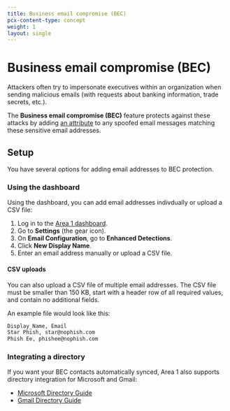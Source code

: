 ```yaml
---
title: Business email compromise (BEC)
pcx-content-type: concept
weight: 1
layout: single
---
```


# Business email compromise (BEC)

Attackers often try to impersonate executives within an organization when sending malicious emails (with requests about banking information, trade secrets, etc.).

The **Business email compromise (BEC)** feature protects against these attacks by adding [an attribute](/email-security/reference/dispositions-and-attributes/#attributes) to any spoofed email messages matching these sensitive email addresses.

## Setup

You have several options for adding email addresses to BEC protection.

### Using the dashboard

Using the dashboard, you can add email addresses indivdually or upload a CSV file:

1. Log in to the [Area 1 dashboard](https://horizon.area1security.com/).
2. Go to **Settings** (the gear icon).
3. On **Email Configuration**, go to **Enhanced Detections**.
4. Click **New Display Name**.
5. Enter an email address manually or upload a CSV file.

#### CSV uploads

You can also upload a CSV file of multiple email addresses. The CSV file must be smaller than 150 KB, start with a header row of all required values, and contain no additional fields.

An example file would look like this:

```txt
Display_Name, Email
Star Phish, star@nophish.com
Phish Ee, phishee@nophish.com
```

### Integrating a directory

If you want your BEC contacts automatically synced, Area 1 also supports directory integration for Microsoft and Gmail:

- [Microsoft Directory Guide](/email-security/static/O365-Directory-Integration-Guide.pdf)
- [Gmail Directory Guide](/email-security/static/Deployment_and_Configuration_Guide_Directory_Integration_for_Gmail.pdf)